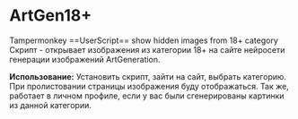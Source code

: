 # ArtGen18+
Tampermonkey ==UserScript== show hidden images from 18+ category
Скрипт - открывает изображения из категории 18+ на сайте нейросети генерации изображений ArtGeneration.

**Использование:**
Установить скрипт, зайти на сайт, выбрать категорию. При пролистовании страницы изображения буду отображаться.
Так же, работает в личном профиле, если у вас были сгенерированы картинки из данной категории.
